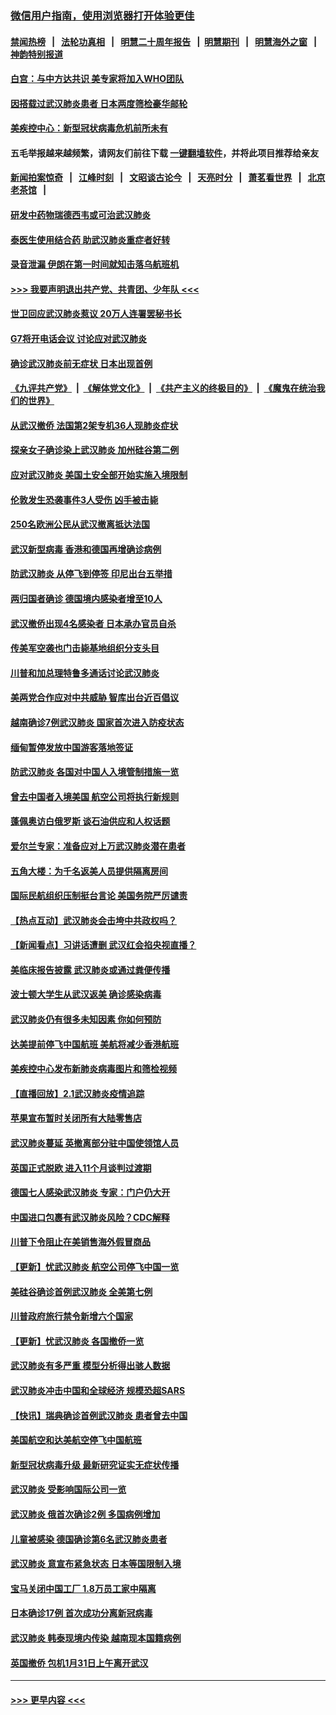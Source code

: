 ### [微信用户指南，使用浏览器打开体验更佳](https://github.com/gfw-breaker/banned-news1/blob/master/indexes/wechat-guide.md?t=0)
#### [禁闻热榜](热点新闻.md?t=0)  &nbsp;&nbsp;|&nbsp;&nbsp; [法轮功真相](https://github.com/gfw-breaker/truth/blob/master/README.md?t=0) &nbsp;&nbsp;|&nbsp;&nbsp; [明慧二十周年报告](https://github.com/gfw-breaker/mh-reports/blob/master/README.md?t=0) &nbsp;&nbsp;|&nbsp;&nbsp;[明慧期刊](https://github.com/gfw-breaker/mh-qikan) &nbsp;&nbsp;|&nbsp;&nbsp; [明慧海外之窗](https://github.com/gfw-breaker/mh-news/blob/master/README.md?t=0) &nbsp;&nbsp;|&nbsp;&nbsp; [神韵特别报道](https://github.com/gfw-breaker/mh-news/blob/master/shenyun.md?t=0)
#### [白宫：与中方达共识 美专家将加入WHO团队](../pages/nsc418/n11842198.md?t=02040722) 
#### [因搭载过武汉肺炎患者 日本两度筛检豪华邮轮](../pages/nsc418/n11842447.md?t=02040722) 
#### [美疾控中心：新型冠状病毒危机前所未有](../pages/nsc418/n11842406.md?t=02040722) 
#### 五毛举报越来越频繁，请网友们前往下载 [一键翻墙软件](https://github.com/gfw-breaker/ssr-accounts)，并将此项目推荐给亲友
#### [新闻拍案惊奇](https://github.com/gfw-breaker/banned-news1/blob/master/pages/link4.md) &nbsp;&nbsp;|&nbsp;&nbsp; [江峰时刻](https://github.com/gfw-breaker/banned-news1/blob/master/pages/link4.md) &nbsp;&nbsp;|&nbsp;&nbsp; [文昭谈古论今](https://github.com/gfw-breaker/banned-news1/blob/master/pages/link4.md) &nbsp;&nbsp;|&nbsp;&nbsp; [天亮时分](https://github.com/gfw-breaker/banned-news1/blob/master/pages/link4.md) &nbsp;&nbsp;|&nbsp;&nbsp; [萧茗看世界](https://github.com/gfw-breaker/banned-news1/blob/master/pages/link4.md) &nbsp;&nbsp;|&nbsp;&nbsp; [北京老茶馆](https://github.com/gfw-breaker/banned-news1/blob/master/pages/link4.md) &nbsp;&nbsp;|&nbsp;&nbsp; 
#### [研发中药物瑞德西韦或可治武汉肺炎](../pages/nsc418/n11842100.md?t=02040722) 
#### [泰医生使用结合药 助武汉肺炎重症者好转](../pages/nsc418/n11842096.md?t=02040722) 
#### [录音泄漏 伊朗在第一时间就知击落乌航班机](../pages/nsc418/n11842002.md?t=02040722) 
#### [>>> 我要声明退出共产党、共青团、少年队 <<<](https://github.com/begood0513/goodnews/blob/master/quit/letter.md) 
#### [世卫回应武汉肺炎惹议 20万人连署罢秘书长](../pages/nsc418/n11841664.md?t=02040722) 
#### [G7将开电话会议 讨论应对武汉肺炎](../pages/nsc418/n11841658.md?t=02040722) 
#### [确诊武汉肺炎前无症状 日本出现首例](../pages/nsc418/n11841567.md?t=02040722) 
#### [《九评共产党》](https://github.com/begood0513/9ping.md/blob/master/README.md) &nbsp;|&nbsp; [《解体党文化》](../../../../jtdwh.md/blob/master/README.md)  &nbsp;|&nbsp; [《共产主义的终极目的》](../../../../gczydzjmd.md/blob/master/README.md) &nbsp;|&nbsp; [《魔鬼在统治我们的世界》](../../../../mgztzwmdsj.md/blob/master/README.md) 
#### [从武汉撤侨 法国第2架专机36人现肺炎症状](../pages/nsc418/n11841382.md?t=02040722) 
#### [探亲女子确诊染上武汉肺炎 加州硅谷第二例](../pages/nsc418/n11839784.md?t=02040722) 
#### [应对武汉肺炎 美国土安全部开始实施入境限制](../pages/nsc418/n11839729.md?t=02040722) 
#### [伦敦发生恐袭事件3人受伤 凶手被击毙](../pages/nsc418/n11839442.md?t=02040722) 
#### [250名欧洲公民从武汉撤离抵达法国](../pages/nsc418/n11839438.md?t=02040722) 
#### [武汉新型病毒 香港和德国再增确诊病例](../pages/nsc418/n11839381.md?t=02040722) 
#### [防武汉肺炎 从停飞到停签 印尼出台五举措](../pages/nsc418/n11839282.md?t=02040722) 
#### [两归国者确诊 德国境内感染者增至10人](../pages/nsc418/n11839164.md?t=02040722) 
#### [武汉撤侨出现4名感染者 日本承办官员自杀](../pages/nsc418/n11839044.md?t=02040722) 
#### [传美军空袭也门击毙基地组织分支头目](../pages/nsc418/n11839210.md?t=02040722) 
#### [川普和加总理特鲁多通话讨论武汉肺炎](../pages/nsc418/n11839128.md?t=02040722) 
#### [美两党合作应对中共威胁 智库出台近百倡议](../pages/nsc418/n11838437.md?t=02040722) 
#### [越南确诊7例武汉肺炎 国家首次进入防疫状态](../pages/nsc418/n11838860.md?t=02040722) 
#### [缅甸暂停发放中国游客落地签证](../pages/nsc418/n11838730.md?t=02040722) 
#### [防武汉肺炎 各国对中国人入境管制措施一览](../pages/nsc418/n11838726.md?t=02040722) 
#### [曾去中国者入境美国 航空公司将执行新规则](../pages/nsc418/n11838375.md?t=02040722) 
#### [蓬佩奥访白俄罗斯 谈石油供应和人权话题](../pages/nsc418/n11838242.md?t=02040722) 
#### [爱尔兰专家：准备应对上万武汉肺炎潜在患者](../pages/nsc418/n11837978.md?t=02040722) 
#### [五角大楼：为千名返美人员提供隔离房间](../pages/nsc418/n11837831.md?t=02040722) 
#### [国际民航组织压制挺台言论 美国务院严厉谴责](../pages/nsc418/n11837791.md?t=02040722) 
#### [【热点互动】武汉肺炎会击垮中共政权吗？](../pages/nsc418/n11837779.md?t=02040722) 
#### [【新闻看点】习讲话遭删 武汉红会掐央视直播？](../pages/nsc418/n11837573.md?t=02040722) 
#### [美临床报告披露 武汉肺炎或通过粪便传播](../pages/nsc418/n11837626.md?t=02040722) 
#### [波士顿大学生从武汉返美 确诊感染病毒](../pages/nsc418/n11837580.md?t=02040722) 
#### [武汉肺炎仍有很多未知因素 你如何预防](../pages/nsc418/n11837666.md?t=02040722) 
#### [达美提前停飞中国航班 美航将减少香港航班](../pages/nsc418/n11837649.md?t=02040722) 
#### [美疾控中心发布新肺炎病毒图片和筛检视频](../pages/nsc418/n11837491.md?t=02040722) 
#### [【直播回放】2.1武汉肺炎疫情追踪](../pages/nsc418/n11837232.md?t=02040722) 
#### [苹果宣布暂时关闭所有大陆零售店](../pages/nsc418/n11837097.md?t=02040722) 
#### [武汉肺炎蔓延 英撤离部分驻中国使领馆人员](../pages/nsc418/n11837061.md?t=02040722) 
#### [英国正式脱欧 进入11个月谈判过渡期](../pages/nsc418/n11836911.md?t=02040722) 
#### [德国七人感染武汉肺炎 专家：门户仍大开](../pages/nsc418/n11836344.md?t=02040722) 
#### [中国进口包裹有武汉肺炎风险？CDC解释](../pages/nsc418/n11836321.md?t=02040722) 
#### [川普下令阻止在美销售海外假冒商品](../pages/nsc418/n11836261.md?t=02040722) 
#### [【更新】忧武汉肺炎 航空公司停飞中国一览](../pages/nsc418/n11835931.md?t=02040722) 
#### [美硅谷确诊首例武汉肺炎 全美第七例](../pages/nsc418/n11836093.md?t=02040722) 
#### [川普政府旅行禁令新增六个国家](../pages/nsc418/n11836083.md?t=02040722) 
#### [【更新】忧武汉肺炎 各国撤侨一览](../pages/nsc418/n11835673.md?t=02040722) 
#### [武汉肺炎有多严重 模型分析得出骇人数据](../pages/nsc418/n11835829.md?t=02040722) 
#### [武汉肺炎冲击中国和全球经济 规模恐超SARS](../pages/nsc418/n11835652.md?t=02040722) 
#### [【快讯】瑞典确诊首例武汉肺炎 患者曾去中国](../pages/nsc418/n11835675.md?t=02040722) 
#### [美国航空和达美航空停飞中国航班](../pages/nsc418/n11835567.md?t=02040722) 
#### [新型冠状病毒升级 最新研究证实无症状传播](../pages/nsc418/n11835589.md?t=02040722) 
#### [武汉肺炎 受影响国际公司一览](../pages/nsc418/n11835538.md?t=02040722) 
#### [武汉肺炎 俄首次确诊2例 多国病例增加](../pages/nsc418/n11835295.md?t=02040722) 
#### [儿童被感染 德国确诊第6名武汉肺炎患者](../pages/nsc418/n11835338.md?t=02040722) 
#### [武汉肺炎 意宣布紧急状态 日本等国限制入境](../pages/nsc418/n11835062.md?t=02040722) 
#### [宝马关闭中国工厂 1.8万员工家中隔离](../pages/nsc418/n11835128.md?t=02040722) 
#### [日本确诊17例 首次成功分离新冠病毒](../pages/nsc418/n11834975.md?t=02040722) 
#### [武汉肺炎 韩泰现境内传染 越南现本国籍病例](../pages/nsc418/n11834857.md?t=02040722) 
#### [英国撤侨 包机1月31日上午离开武汉](../pages/nsc418/n11834808.md?t=02040722) 

----
#### [ >>> 更早内容 <<< ](../indexes/nsc418-earlier.md)
